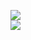 [![](https://img.shields.io/badge/Made%20With-Github%20Spray-lightgrey.svg?style=for-the-badge&logo=github)](https://github.com/Annihil/github-spray#4859)  
[![](https://i.imgur.com/2DrTn0Z.gif)](https://github.com/Annihil/github-spray)